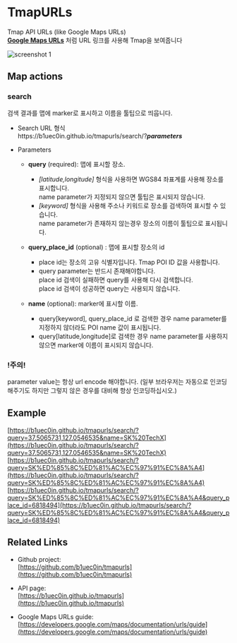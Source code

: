 # TmapURLs

Tmap API URLs  (like Google Maps URLs)<br/>
**[Google Maps URLs](https://developers.google.com/maps/documentation/urls/guide)** 처럼 URL 링크를 사용해 Tmap을 보여줍니다

![screenshot 1](screenshots/search.png "search by query")

## Map actions
### search
검색 결과를 맵에 marker로 표시하고 이름을 툴팁으로 띄웁니다.

* Search URL 형식<br/>
  https<i></i>://b1uec0in.github.io/tmapurls/search/?***parameters***

* Parameters<br/>
  * **query** (required): 맵에 표시할 장소.<br/>
    * *[latitude,longitude]* 형식을 사용하면 WGS84 좌표계를 사용해 장소를 표시합니다.<br/>
      name parameter가 지정되지 않으면 툴팁은 표시되지 않습니다.
    * *[keyword]* 형식을 사용해 주소나 키워드로 장소를 검색하여 표시할 수 있습니다.<br/> 
      name parameter가 존재하지 않는경우 장소의 이름이 툴팁으로 표시됩니다.

  * **query_place_id** (optional) : 맵에 표시할 장소의 id<br/>
    * place id는 장소의 고유 식별자입니다. Tmap POI ID 값을 사용합니다.
    * query parameter는 반드시 존재해야합니다. <br/>
      place id 검색이 실패하면 query를 사용해 다시 검색합니다.<br/>
      place id 검색이 성공하면 query는 사용되지 않습니다.<br/>
  
  * **name** (optional): marker에 표시할 이름.
    * query[keyword], query_place_id 로 검색한 경우 name parameter를 지정하지 않더라도 POI name 값이 표시됩니다.
    * query[latitude,longitude]로 검색한 경우 name parameter를 사용하지 않으면 marker에 이름이 표시되지 않습니다.

### !주의! ###
parameter value는 항상 url encode 해야합니다. (일부 브라우저는 자동으로 인코딩해주기도 하지만 그렇지 않은 경우를 대비해 항상 인코딩하십시오.)


## Example
[https://b1uec0in.github.io/tmapurls/search/?query=37.5065731,127.0546535&name=SK%20TechX](https://b1uec0in.github.io/tmapurls/search/?query=37.5065731,127.0546535&name=SK%20TechX)<br/>
[https://b1uec0in.github.io/tmapurls/search/?query=SK%ED%85%8C%ED%81%AC%EC%97%91%EC%8A%A4](https://b1uec0in.github.io/tmapurls/search/?query=SK%ED%85%8C%ED%81%AC%EC%97%91%EC%8A%A4)<br/>
[https://b1uec0in.github.io/tmapurls/search/?query=SK%ED%85%8C%ED%81%AC%EC%97%91%EC%8A%A4&query_place_id=6818494](https://b1uec0in.github.io/tmapurls/search/?query=SK%ED%85%8C%ED%81%AC%EC%97%91%EC%8A%A4&query_place_id=6818494)


## Related Links
* Github project:<br/>
[https://github.com/b1uec0in/tmapurls](https://github.com/b1uec0in/tmapurls)

* API page:<br/>
[https://b1uec0in.github.io/tmapurls](https://b1uec0in.github.io/tmapurls)

* Google Maps URLs guide:<br/>
[https://developers.google.com/maps/documentation/urls/guide](https://developers.google.com/maps/documentation/urls/guide)

